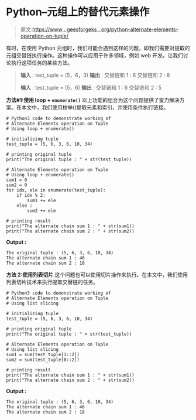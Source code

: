 # Python–元组上的替代元素操作

> 原文:[https://www . geesforgeks . org/python-alternate-elements-operation-on-tuple/](https://www.geeksforgeeks.org/python-alternate-elements-operation-on-tuple/)

有时，在使用 Python 元组时，我们可能会遇到这样的问题，即我们需要对提取的元组交替链执行操作。这种操作可以应用于许多领域，例如 web 开发。让我们讨论执行这项任务的某些方法。

> **输入** : test_tuple = (5，6，3)
> **输出** :
> 交替链和 1 : 6
> 交替链和 2 : 8
> 
> **输入** : test_tuple = (5，6)
> **输出** :
> 交替链和 1 : 6
> 交替链和 2 : 5

**方法#1:使用 loop + `enumerate()`**
以上功能的组合为这个问题提供了蛮力解决方案。在本文中，我们使用枚举()提取元素和索引，并使用条件执行链接。

```
# Python3 code to demonstrate working of 
# Alternate Elements operation on Tuple
# Using loop + enumerate()

# initializing tuple
test_tuple = (5, 6, 3, 6, 10, 34)

# printing original tuple
print("The original tuple : " + str(test_tuple))

# Alternate Elements operation on Tuple
# Using loop + enumerate()
sum1 = 0
sum2 = 0
for idx, ele in enumerate(test_tuple):
    if idx % 2:
        sum1 += ele
    else :
        sum2 += ele

# printing result 
print("The alternate chain sum 1 : " + str(sum1))
print("The alternate chain sum 2 : " + str(sum2)) 
```

**Output :**

```
The original tuple : (5, 6, 3, 6, 10, 34)
The alternate chain sum 1 : 46
The alternate chain sum 2 : 18

```

**方法 2:使用列表切片**
这个问题也可以使用切片操作来执行。在本文中，我们使用列表切片技术来执行提取交替链的任务。

```
# Python3 code to demonstrate working of 
# Alternate Elements operation on Tuple
# Using list slicing

# initializing tuple
test_tuple = (5, 6, 3, 6, 10, 34)

# printing original tuple
print("The original tuple : " + str(test_tuple))

# Alternate Elements operation on Tuple
# Using list slicing
sum1 = sum(test_tuple[1::2])
sum2 = sum(test_tuple[0::2])

# printing result 
print("The alternate chain sum 1 : " + str(sum1))
print("The alternate chain sum 2 : " + str(sum2)) 
```

**Output :**

```
The original tuple : (5, 6, 3, 6, 10, 34)
The alternate chain sum 1 : 46
The alternate chain sum 2 : 18

```